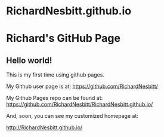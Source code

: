 # RichardNesbitt.github.io
Richard's GitHub Page
====================

## Hello world!

This is my first time using github pages.

My Github user page is at: 
https://github.com/RichardNesbitt/

My Github Pages repo can be found at:  
https://github.com/RichardNesbitt/RichardNesbitt.github.io/

And, soon, you can see my customized homepage at:

http://RichardNesbitt.github.io/
